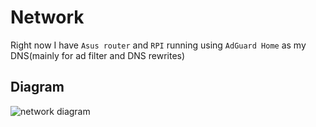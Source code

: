 # Network

Right now I have `Asus router` and `RPI` running using `AdGuard Home` as my DNS(mainly for ad filter and DNS rewrites)

## Diagram

![network diagram](../images/network.drawio)
